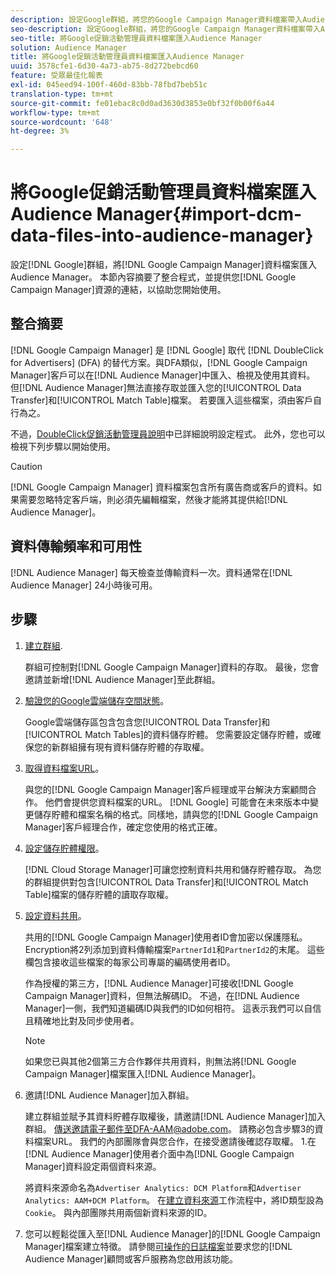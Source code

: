```yaml
---
description: 設定Google群組，將您的Google Campaign Manager資料檔案帶入Audience Manager。 本節的內容會摘要整合程式，並提供您Google Campaign Manager資源的連結，以協助您開始使用。
seo-description: 設定Google群組，將您的Google Campaign Manager資料檔案帶入Audience Manager。 本節的內容會摘要整合程式，並提供您Google Campaign Manager資源的連結，以協助您開始使用。
seo-title: 將Google促銷活動管理員資料檔案匯入Audience Manager
solution: Audience Manager
title: 將Google促銷活動管理員資料檔案匯入Audience Manager
uuid: 3578cfe1-6d30-4a73-ab75-8d272bebcd60
feature: 受眾最佳化報表
exl-id: 045eed94-100f-460d-83bb-78fbd7beb51c
translation-type: tm+mt
source-git-commit: fe01ebac8c0d0ad3630d3853e0bf32f0b00f6a44
workflow-type: tm+mt
source-wordcount: '648'
ht-degree: 3%

---
```


# 將Google促銷活動管理員資料檔案匯入Audience Manager{#import-dcm-data-files-into-audience-manager}

設定[!DNL Google]群組，將[!DNL Google Campaign Manager]資料檔案匯入Audience Manager。 本節內容摘要了整合程式，並提供您[!DNL Google Campaign Manager]資源的連結，以協助您開始使用。

## 整合摘要

[!DNL Google Campaign Manager] 是 [!DNL Google] 取代 [!DNL DoubleClick for Advertisers] (DFA) 的替代方案。與DFA類似，[!DNL Google Campaign Manager]客戶可以在[!DNL Audience Manager]中匯入、檢視及使用其資料。 但[!DNL Audience Manager]無法直接存取並匯入您的[!UICONTROL Data Transfer]和[!UICONTROL Match Table]檔案。 若要匯入這些檔案，須由客戶自行為之。

不過，[DoubleClick促銷活動管理員說明](https://support.google.com/dcm/partner/answer/2941575?hl=en&amp;ref_topic=6107456)中已詳細說明設定程式。 此外，您也可以檢視下列步驟以開始使用。

>[!CAUTION]
>
>[!DNL Google Campaign Manager] 資料檔案包含所有廣告商或客戶的資料。如果需要忽略特定客戶端，則必須先編輯檔案，然後才能將其提供給[!DNL Audience Manager]。

## 資料傳輸頻率和可用性

[!DNL Audience Manager] 每天檢查並傳輸資料一次。資料通常在[!DNL Audience Manager] 24小時後可用。

## 步驟

1. [建立群組](https://support.google.com/dcm/partner/answer/3370419?hl=en&amp;ref_topic=6107456).

   群組可控制對[!DNL Google Campaign Manager]資料的存取。 最後，您會邀請並新增[!DNL Audience Manager]至此群組。

1. [驗證您的Google雲端儲存空間狀態](https://support.google.com/dcm/partner/answer/3370481?hl=en&amp;ref_topic=6107456)。

   Google雲端儲存區包含包含您[!UICONTROL Data Transfer]和[!UICONTROL Match Tables]的資料儲存貯體。 您需要設定儲存貯體，或確保您的新群組擁有現有資料儲存貯體的存取權。

1. [取得資料檔案URL](https://support.google.com/dcm/partner/answer/3370482?hl=en&amp;ref_topic=6107456)。

   與您的[!DNL Google Campaign Manager]客戶經理或平台解決方案顧問合作。 他們會提供您資料檔案的URL。 [!DNL Google] 可能會在未來版本中變更儲存貯體和檔案名稱的格式。同樣地，請與您的[!DNL Google Campaign Manager]客戶經理合作，確定您使用的格式正確。

1. [設定儲存貯體權限](https://cloud.google.com/storage/docs/cloud-console?csw=1#_bucketpermission)。

   [!DNL Cloud Storage Manager]可讓您控制資料共用和儲存貯體存取。 為您的群組提供對包含[!UICONTROL Data Transfer]和[!UICONTROL Match Table]檔案的儲存貯體的讀取存取權。

1. [設定資料共用](https://support.google.com/dcm/partner/answer/6206106?hl=en)。

   共用的[!DNL Google Campaign Manager]使用者ID會加密以保護隱私。 Encryption將2列添加到資料傳輸檔案`PartnerId1`和`PartnerId2`的末尾。 這些欄包含接收這些檔案的每家公司專屬的編碼使用者ID。

   作為授權的第三方，[!DNL Audience Manager]可接收[!DNL Google Campaign Manager]資料，但無法解碼ID。 不過，在[!DNL Audience Manager]一側，我們知道編碼ID與我們的ID如何相符。 這表示我們可以自信且精確地比對及同步使用者。

   >[!NOTE]
   >如果您已與其他2個第三方合作夥伴共用資料，則無法將[!DNL Google Campaign Manager]檔案匯入[!DNL Audience Manager]。

1. 邀請[!DNL Audience Manager]加入群組。

   建立群組並賦予其資料貯體存取權後，請邀請[!DNL Audience Manager]加入群組。 傳送邀請電子郵件至DFA-AAM@adobe.com。 請務必包含步驟3的資料檔案URL。 我們的內部團隊會與您合作，在接受邀請後確認存取權。 1.在[!DNL Audience Manager]使用者介面中為[!DNL Google Campaign Manager]資料設定兩個資料來源。

   將資料來源命名為`Advertiser Analytics: DCM Platform`和`Advertiser Analytics: AAM+DCM Platform`。 在[建立資料來源](../../../features/manage-datasources.md#create-data-source)工作流程中，將ID類型設為`Cookie`。 與內部團隊共用兩個新資料來源的ID。

1. 您可以輕鬆從匯入至[!DNL Audience Manager]的[!DNL Google Campaign Manager]檔案建立特徵。 請參閱[可操作的日誌檔案](../../../integration/media-data-integration/actionable-log-files.md)並要求您的[!DNL Audience Manager]顧問或客戶服務為您啟用該功能。
